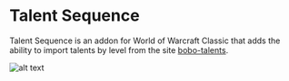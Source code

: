 # Talent Sequence
Talent Sequence is an addon for World of Warcraft Classic that adds the ability to import talents by level from the site [bobo-talents](https://bobo-talents.aerobaticapp.com/).

![alt text](https://thumbs.gfycat.com/AcceptableSlimIlsamochadegu-size_restricted.gif "Talent Sequence demo")